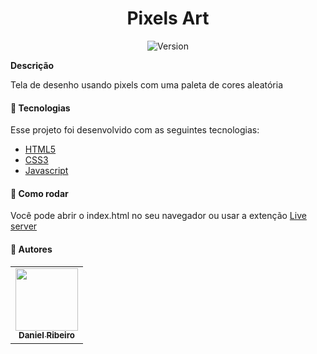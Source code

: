 <h1 align="center">Pixels Art</h1>
<p align="center">
  <img alt="Version" src="https://img.shields.io/badge/version-0.1.0-blue.svg?cacheSeconds=2592000" />
</p>

**Descrição**

Tela de desenho usando pixels com uma paleta de cores aleatória

#### :nut_and_bolt: Tecnologias

Esse projeto foi desenvolvido com as seguintes tecnologias:

- [HTML5][html]
- [CSS3][css]
- [Javascript][js] 


[html]: https://developer.mozilla.org/pt-BR/docs/Web/HTML
[css]: https://developer.mozilla.org/pt-BR/docs/Web/CSS
[js]: https://developer.mozilla.org/pt-BR/docs/Web/JavaScript

#### :thinking: Como rodar

Você pode abrir o index.html no seu navegador ou usar a extenção [Live server]("https://marketplace.visualstudio.com/items?itemName=ritwickdey.LiveServer")

#### :bust_in_silhouette: Autores

<table>
  <tr>
    <td align="center">
      <a href="https://github.com/defauth98">
        <img src="https://avatars.githubusercontent.com/u/52966246?v=4" width="100px;" alt=""/>
        <br />
          <sub>
            <b>Daniel Ribeiro</b>
          </sub>
      </a>
    </td>
  </tr>
</table>

